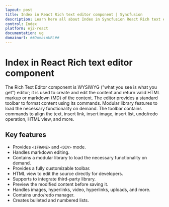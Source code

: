 ```yaml
---
layout: post
title: Index in React Rich text editor component | Syncfusion
description: Learn here all about Index in Syncfusion React Rich text editor component of Syncfusion Essential JS 2 and more.
control: Index 
platform: ej2-react
documentation: ug
domainurl: ##DomainURL##
---
```


# Index in React Rich text editor component

The Rich Text Editor component is WYSIWYG ("what you see is what you get") editor; it is used to create and edit the content and return valid HTML markup or markdown (MD) of the content. The editor provides a standard toolbar to format content using its commands. Modular library features to load the necessary functionality on demand. The toolbar contains commands to align the text, insert link, insert image, insert list, undo/redo operation, HTML view, and more.

## Key features

* Provides `<IFRAME>` and `<DIV>` mode.
* Handles markdown editing.
* Contains a modular library to load the necessary functionality on demand.
* Provides a fully customizable toolbar.
* HTML view to edit the source directly for developers.
* Supports to integrate third-party library.
* Preview the modified content before saving it.
* Handles images, hyperlinks, video, hyperlinks, uploads, and more.
* Contains undo/redo manager.
* Creates bulleted and numbered lists.